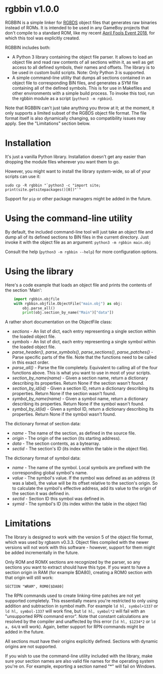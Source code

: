# rgbbin v1.0.0

RGBBIN is a simple linker for [RGBDS](https://github.com/rednex/rgbds) object files that generates raw binaries instead of ROMs. It is intended to be used in any GameBoy projects that don't compile to a standard ROM, like my recent [April Fools Event 2018](https://github.com/zzazzdzz/fools2018), for which this tool was explicitly created.

RGBBIN includes both:
- A Python 3 library containing the object file parser. It allows to load an object file and read raw contents of all sections within it, as well as get access to all defined symbols, their names and offsets. The library is to be used in custom build scripts. Note: Only Python 3 is supported.
- A simple command-line utility that dumps all sections contained in an object file to corresponding BIN files, and generates a SYM file containing all of the defined symbols. This is for use in Makefiles and other environments with a simple build process. To invoke this tool, run the rgbbin module as a script (`python3 -m rgbbin`).

Note that RGBBIN can't just take anything you throw at it; at the moment, it only supports a limited subset of the RGBDS object file format. The file format itself is also dynamically changing, so compatibility issues may apply. See the "Limitations" section below.

# Installation

It's just a vanilla Python library. Installation doesn't get any easier than dropping the module files wherever you want them to go.

However, you might want to install the library system-wide, so all of your scripts can use it:
```
sudo cp -R rgbbin "`python3 -c "import site; print(site.getsitepackages()[0])"`"
```
Support for `pip` or other package managers might be added in the future.

# Using the command-line utility

By default, the included command-line tool will just take an object file and dump all of its defined sections to BIN files in the current directory. Just invoke it with the object file as an argument: `python3 -m rgbbin main.obj`

Consult the help (`python3 -m rgbbin --help`) for more configuration options.

# Using the library

Here's a code example that loads an object file and prints the contents of the section 'Main':
```python
    import rgbbin.objfile
    with rgbbin.objfile.ObjectFile("main.obj") as obj:
        obj.parse_all()
        print(obj.section_by_name("Main")["data"])
```
A rather short documentation on the ObjectFile class:
- *sections* - An list of dict, each entry representing a single section within the loaded object file.
- *symbols* - An list of dict, each entry representing a single symbol within the loaded object file.
- *parse_header()*, *parse_symbols()*, *parse_sections()*, *parse_patches()* - Parse specific parts of the file. Note that the functions need to be called in this exact order.
- *parse_all()* - Parse the file completely. Equivalent to calling all of the four functions above. This is what you want to use in most of your scripts.
- *section_by_name(name)* - Given a section name, return a dictionary describing its properties. Return None if the section wasn't found.
- *section_by_id(id)* - Given a section ID, return a dictionary describing its properties. Return None if the section wasn't found.
- *symbol_by_name(name)* - Given a symbol name, return a dictionary describing its properties. Return None if the symbol wasn't found.
- *symbol_by_id(id)* - Given a symbol ID, return a dictionary describing its properties. Return None if the symbol wasn't found.
    
The dictionary format of section data:

- *name* - The name of the section, as defined in the source file.
- *origin* - The origin of the section (its starting address).
- *data* - The section contents, as a bytearray.
- *sectid* - The section's ID (its index within the table in the object file).

The dictionary format of symbol data:

- *name* - The name of the symbol. Local symbols are prefixed with the corresponding global symbol's name.
- *value* - The symbol's value. If the symbol was defined as an address (it was a label), the value will be its offset relative to the section's origin. So to calculate the symbol's effective address, add its value to the origin of the section it was defined in.
- *sectid* - Section ID this symbol was defined in.
- *symid* - The symbol's ID (its index within the table in the object file)

# Limitations
The library is designed to work with the version 5 of the object file format, which was used by rgbasm v0.3.3. Object files compiled with the newer versions will not work with this software - however, support for them might be added incrementally in the future.

Only ROM and ROMX sections are recognized by the parser, so any sections you want to extract should have this type. If you want to have a section origin in RAM (for example $DA80), creating a ROM0 section with that origin will still work:
```
SECTION "WRAM", ROM0[$DA80]
```
The RPN commands used to create linking-time patches are not yet supported completely. This essentially means you're restricted to only using addition and subtraction in symbol math. For example `ld hl, symbol+1337` or `ld hl, symbol-1337` will work fine, but `ld hl, symbol*2` will fail with an "unsupported RPN command error". Note that constant calculations are resolved by the compiler and unaffected by this error (`ld hl, $1234*2` or `ld a, 64/8` will work). Again, better support for RPN commands might be added in the future.

All sections must have their origins explicitly defined. Sections with dynamic origins are not supported.

If you wish to use the command-line utility included with the library, make sure your section names are also valid file names for the operating system you're on. For example, exporting a section named "*" will fail on Windows.

